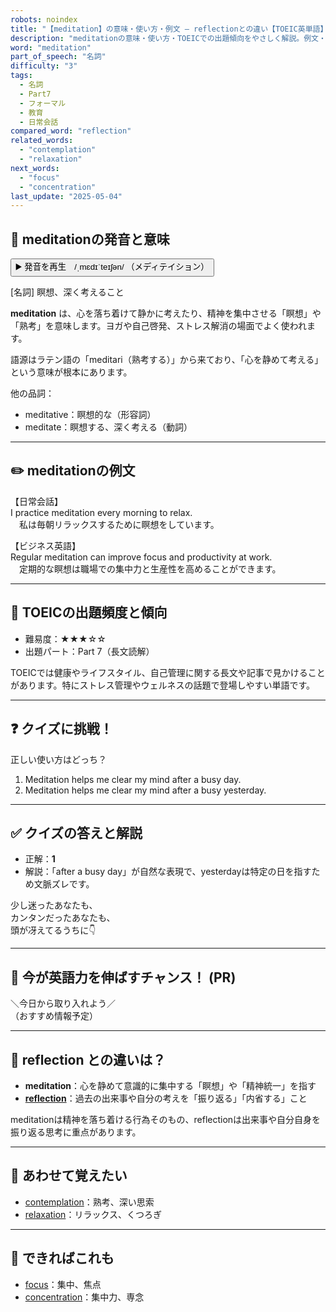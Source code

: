 ```yaml
---
robots: noindex
title: "【meditation】の意味・使い方・例文 ― reflectionとの違い【TOEIC英単語】"
description: "meditationの意味・使い方・TOEICでの出題傾向をやさしく解説。例文・クイズ付きでreflectionとの違いもわかりやすく学べます。"
word: "meditation"
part_of_speech: "名詞"
difficulty: "3"
tags:
  - 名詞
  - Part7
  - フォーマル
  - 教育
  - 日常会話
compared_word: "reflection"
related_words:
  - "contemplation"
  - "relaxation"
next_words:
  - "focus"
  - "concentration"
last_update: "2025-05-04"
---
```


## 🔰 meditationの発音と意味

<button class="play-audio" onclick="playTTS('meditation')">
  <span class="play-audio-main">
    ▶️ 発音を再生　/ˌmɛdɪˈteɪʃən/
  </span>
  <span class="play-audio-sub">
    （メディテイション）
  </span>
</button>

[名詞] 瞑想、深く考えること

**meditation** は、心を落ち着けて静かに考えたり、精神を集中させる「瞑想」や「熟考」を意味します。ヨガや自己啓発、ストレス解消の場面でよく使われます。

語源はラテン語の「meditari（熟考する）」から来ており、「心を静めて考える」という意味が根本にあります。

他の品詞：  
- meditative：瞑想的な（形容詞）
- meditate：瞑想する、深く考える（動詞）

---

## ✏️ meditationの例文

【日常会話】  
I practice meditation every morning to relax.  
　私は毎朝リラックスするために瞑想をしています。

【ビジネス英語】  
Regular meditation can improve focus and productivity at work.  
　定期的な瞑想は職場での集中力と生産性を高めることができます。

---

## 🎯 TOEICの出題頻度と傾向

- 難易度：★★★☆☆
- 出題パート：Part 7（長文読解）

TOEICでは健康やライフスタイル、自己管理に関する長文や記事で見かけることがあります。特にストレス管理やウェルネスの話題で登場しやすい単語です。

---

## ❓ クイズに挑戦！

正しい使い方はどっち？

1. Meditation helps me clear my mind after a busy day.  
2. Meditation helps me clear my mind after a busy yesterday.

---

## ✅ クイズの答えと解説

- 正解：**1**
- 解説：「after a busy day」が自然な表現で、yesterdayは特定の日を指すため文脈ズレです。

少し迷ったあなたも、  
カンタンだったあなたも、  
頭が冴えてるうちに👇️

---

## 🚀 今が英語力を伸ばすチャンス！ (PR)

<div class="info-center">
＼今日から取り入れよう／<br>  
（おすすめ情報予定）
</div>

---

## 🤔  reflection との違いは？

- **meditation**：心を静めて意識的に集中する「瞑想」や「精神統一」を指す
- **[reflection](/reflection)**：過去の出来事や自分の考えを「振り返る」「内省する」こと

meditationは精神を落ち着ける行為そのもの、reflectionは出来事や自分自身を振り返る思考に重点があります。

---

## 🧩 あわせて覚えたい

- [contemplation](/contemplation)：熟考、深い思索
- [relaxation](/relaxation)：リラックス、くつろぎ

---

## 📖 できればこれも

- [focus](/focus)：集中、焦点
- [concentration](/concentration)：集中力、専念

<!-- cvid: aid08_bid21 -->
